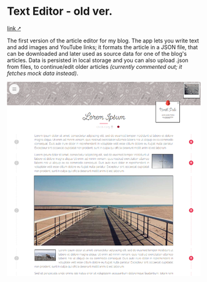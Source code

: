 # Text Editor - old ver.    

[link ⭧](https://zuzoup.github.io/_text-editor-old/)


The first version of the article editor for my blog. The app lets you write text and add images and YouTube links; it formats the article in a JSON file, that can be downloaded and later used as source data for one of the blog's articles. Data is persisted in local storage and you can also upload .json from files, to continue/edit older articles <em>(currently commented out; it fetches mock data instead)</em>.

![image](./demo.png)
